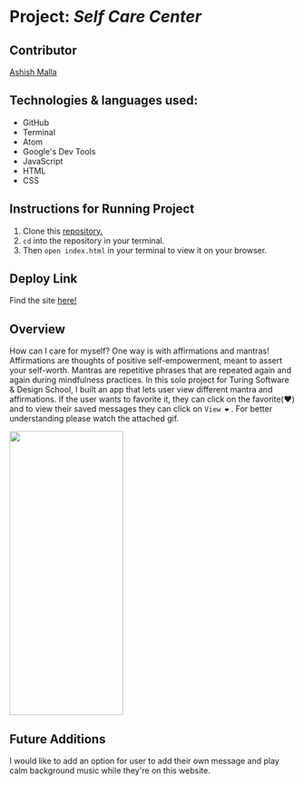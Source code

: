 # Project: *Self Care Center*

## Contributor
[Ashish Malla](https://github.com/asiisii)

## Technologies & languages used:
- GitHub
- Terminal
- Atom
- Google's Dev Tools
- JavaScript
- HTML
- CSS

## Instructions for Running Project
1. Clone this [repository.](https://github.com/asiisii/self-care-center.git)
2. `cd` into the repository in your terminal.
3. Then `open index.html` in your terminal to view it on your browser.

## Deploy Link
Find the site [here!](https://asiisii.github.io/self-care-center/)

## Overview

How can I care for myself? One way is with affirmations and mantras!
Affirmations are thoughts of positive self-empowerment, meant to assert your self-worth.
Mantras are repetitive phrases that are repeated again and again during mindfulness practices.
In this solo project for Turing Software & Design School, I built an app that lets user view different mantra and affirmations. If the user wants to favorite it, they can click on the favorite(❤️) and to view their saved messages they can click on `View ❤️` . For better understanding please watch the attached gif.

<img src="https://media.giphy.com/media/hd8ec6ShNJKbqOKWOj/giphy.gif" height="500px" width="200px">

## Future Additions

I would like to add an option for user to add their own message and play calm background music while they're on this website.
